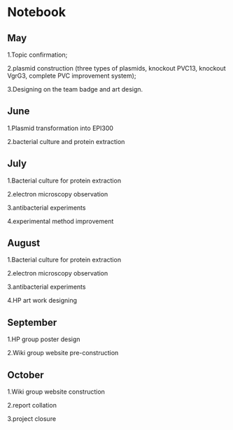# Notebook

## May 

1.Topic confirmation;

2.plasmid construction (three types of plasmids, knockout PVC13, knockout VgrG3, complete PVC improvement system);

3.Designing on the team badge and art design.

## June 

1.Plasmid transformation into EPI300

2.bacterial culture and protein extraction

## July

1.Bacterial culture for protein extraction

2.electron microscopy observation

3.antibacterial experiments

4.experimental method improvement

## August 

1.Bacterial culture for protein extraction

2.electron microscopy observation

3.antibacterial experiments

4.HP art work designing

## September 

1.HP group poster design

2.Wiki group website pre-construction

## October

1.Wiki group website construction

2.report collation

3.project closure
